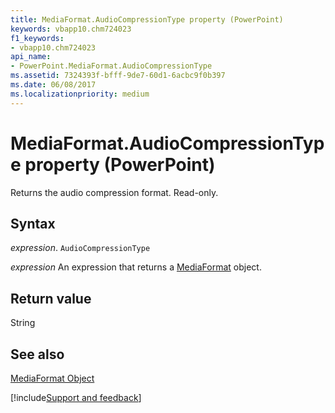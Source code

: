 ```yaml
---
title: MediaFormat.AudioCompressionType property (PowerPoint)
keywords: vbapp10.chm724023
f1_keywords:
- vbapp10.chm724023
api_name:
- PowerPoint.MediaFormat.AudioCompressionType
ms.assetid: 7324393f-bfff-9de7-60d1-6acbc9f0b397
ms.date: 06/08/2017
ms.localizationpriority: medium
---
```



# MediaFormat.AudioCompressionType property (PowerPoint)

Returns the audio compression format. Read-only.


## Syntax

_expression_. `AudioCompressionType`

 _expression_ An expression that returns a [MediaFormat](PowerPoint.MediaFormat.md) object.


## Return value

String


## See also


[MediaFormat Object](PowerPoint.MediaFormat.md)

[!include[Support and feedback](~/includes/feedback-boilerplate.md)]